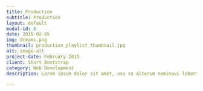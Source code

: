 ```yaml
---
title: Production
subtitle: Production
layout: default
modal-id: 6
date: 2015-02-05
img: dreams.png
thumbnail: production_playlist_thumbnail.jpg
alt: image-alt
project-date: February 2015
client: Start Bootstrap
category: Web Development
description: Lorem ipsum dolor sit amet, usu cu alterum nominavi lobortis. At duo novum diceret. Tantas apeirian vix et, usu sanctus postulant inciderint ut, populo diceret necessitatibus in vim. Cu eum dicam feugiat noluisse.

---
```

